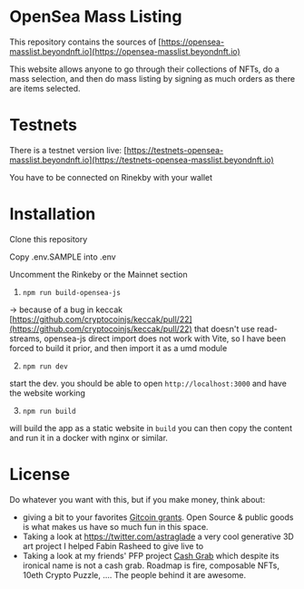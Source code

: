 # OpenSea Mass Listing

This repository contains the sources of [https://opensea-masslist.beyondnft.io](https://opensea-masslist.beyondnft.io)

This website allows anyone to go through their collections of NFTs, do a mass selection, and then do mass listing by signing as much orders as there are items selected.


# Testnets

There is a testnet version live: [https://testnets-opensea-masslist.beyondnft.io](https://testnets-opensea-masslist.beyondnft.io)

You have to be connected on Rinekby with your wallet


# Installation

Clone this repository

Copy .env.SAMPLE into .env

Uncomment the Rinkeby or the Mainnet section

1) `npm run build-opensea-js`

-> because of a bug in keccak [https://github.com/cryptocoinjs/keccak/pull/22](https://github.com/cryptocoinjs/keccak/pull/22) that doesn't use read-streams, opensea-js direct import does not work with Vite, so I have been forced to build it prior, and then import it as a umd module

2) `npm run dev`

start the dev. you should be able to open `http://localhost:3000` and have the website working

3) `npm run build`

will build the app as a static website in `build` you can then copy the content and run it in a docker with nginx or similar.

# License

Do whatever you want with this, but if you make money, think about:

- giving a bit to your favorites [Gitcoin grants](https://gitcoin.co/grants/). Open Source & public goods is what makes us have so much fun in this space.
- Taking a look at https://twitter.com/astraglade a very cool generative 3D art project I helped Fabin Rasheed to give live to
- Taking a look at my friends' PFP project [Cash Grab](https://cashgrab.io/cash-grab) which despite its ironical name is not a cash grab. Roadmap is fire, composable NFTs, 10eth Crypto Puzzle, .... The people behind it are awesome.